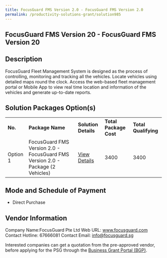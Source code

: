 ```yaml
---
title: FocusGuard FMS Version 2.0 - FocusGuard FMS Version 2.0
permalink: /productivity-solutions-grant/solution985
---
```


## FocusGuard FMS Version 20 - FocusGuard FMS Version 20

## Description

FocusGuard Fleet Management System is designed as the process of controlling, monitoring and tracking all the vehicles. Locate vehicles using detailed maps round the clock. Access the web-based fleet management portal or Mobile App to view real time location and information of the vehicles and generate up-to-date reports.

## Solution Packages Option(s)

<table>
<tr>
<td><b>No.</b></td>
<td><b>Package Name</b></td>
<td><b>Solution Details</b></td>
<td><b>Total Package Cost</b></td>
<td><b>Total Qualifying</b></td>
</tr>
<tr>
<td>Option 1</td>
<td>FocusGuard FMS Version 2.0 - FocusGuard FMS Version 2.0 - Package (2 Vehicles)</td>
<td><a href='https://www.gobusiness.gov.sg/images/psg/Desensitised_Focusguard_20200185_Annex_3_Part_1.pdf'>View Details</a></td>
<td>3400</td>
<td>3400</td>
</tr>
</table>

## Mode and Schedule of Payment

 - Direct Purchase

## Vendor Information

 Company Name:FocusGuard Pte Ltd 
Web URL: www.focusguard.com 
Contact Hotline: 67666081 
Contact Email: info@focusguard.sg 


Interested companies can get a quotation from the pre-approved vendor, before applying for the PSG through the <a href='https://www.businessgrants.gov.sg/'>Business Grant Portal (BGP)</a>.
